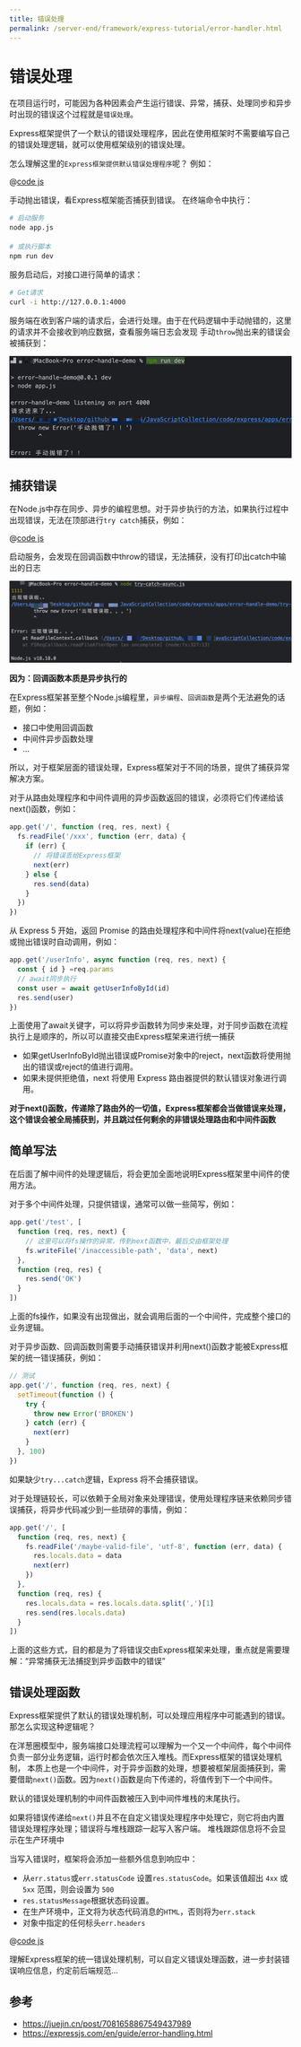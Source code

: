 ```yaml
---
title: 错误处理
permalink: /server-end/framework/express-tutorial/error-handler.html
---
```


# 错误处理

在项目运行时，可能因为各种因素会产生运行错误、异常，捕获、处理同步和异步时出现的错误这个过程就是`错误处理`。

Express框架提供了一个默认的错误处理程序，因此在使用框架时不需要编写自己的错误处理逻辑，就可以使用框架级别的错误处理。

怎么理解这里的`Express框架提供默认错误处理程序`呢？ 例如：

@[code js](@code/express/apps/error-handle-demo/app.js)

手动抛出错误，看Express框架能否捕获到错误。 在终端命令中执行：

```bash
# 启动服务
node app.js

# 或执行脚本
npm run dev
```

服务启动后，对接口进行简单的请求：

```bash
# Get请求
curl -i http://127.0.0.1:4000
```

服务端在收到客户端的请求后，会进行处理。由于在代码逻辑中手动抛错的，这里的请求并不会接收到响应数据，查看服务端日志会发现
手动`throw`抛出来的错误会被捕获到：

![](../images/catch-error.png)

## 捕获错误

在Node.js中存在同步、异步的编程思想。对于异步执行的方法，如果执行过程中出现错误，无法在顶部进行`try catch`捕获，例如：

@[code js](@code/express/apps/error-handle-demo/try-catch-async.js)

启动服务，会发现在回调函数中throw的错误，无法捕获，没有打印出catch中输出的日志

![](../images/try-catch-async.png)

**因为：回调函数本质是异步执行的**

在Express框架甚至整个Node.js编程里，`异步编程`、`回调函数`是两个无法避免的话题，例如：

- 接口中使用回调函数
- 中间件异步函数处理
- ...

所以，对于框架层面的错误处理，Express框架对于不同的场景，提供了捕获异常解决方案。

对于从路由处理程序和中间件调用的异步函数返回的错误，必须将它们传递给该next()函数，例如：

```js
app.get('/', function (req, res, next) {
  fs.readFile('/xxx', function (err, data) {
    if (err) {
      // 将错误丢给Express框架
      next(err)
    } else {
      res.send(data)
    }
  })
})
```

从 Express 5 开始，返回 Promise 的路由处理程序和中间件将next(value)在拒绝或抛出错误时自动调用，例如：

```js
app.get('/userInfo', async function (req, res, next) {
  const { id } =req.params
  // await同步执行
  const user = await getUserInfoById(id)
  res.send(user)
})
```

上面使用了await关键字，可以将异步函数转为同步来处理，对于同步函数在流程执行上是顺序的，所以可以直接交由Express框架来进行统一捕获

- 如果getUserInfoById抛出错误或Promise对象中的reject，next函数将使用抛出的错误或reject的值进行调用。
- 如果未提供拒绝值，next 将使用 Express 路由器提供的默认错误对象进行调用。

**对于next()函数，传递除了路由外的一切值，Express框架都会当做错误来处理，这个错误会被全局捕获到，并且跳过任何剩余的非错误处理路由和中间件函数**

## 简单写法

在后面了解中间件的处理逻辑后，将会更加全面地说明Express框架里中间件的使用方法。

对于多个中间件处理，只提供错误，通常可以做一些简写，例如：

```js
app.get('/test', [
  function (req, res, next) {
    // 这里可以将fs操作的异常，传到next函数中，最后交由框架处理
    fs.writeFile('/inaccessible-path', 'data', next)
  },
  function (req, res) {
    res.send('OK')
  }
])
```

上面的fs操作，如果没有出现做出，就会调用后面的一个中间件，完成整个接口的业务逻辑。

对于异步函数、回调函数则需要手动捕获错误并利用next()函数才能被Express框架的统一错误捕获，例如：

```js
// 测试
app.get('/', function (req, res, next) {
  setTimeout(function () {
    try {
      throw new Error('BROKEN')
    } catch (err) {
      next(err)
    }
  }, 100)
})
```

如果缺少`try...catch`逻辑，Express 将不会捕获错误。

对于处理链较长，可以依赖于全局对象来处理错误，使用处理程序链来依赖同步错误捕获，将异步代码减少到一些琐碎的事情，例如：

```js
app.get('/', [
  function (req, res, next) {
    fs.readFile('/maybe-valid-file', 'utf-8', function (err, data) {
      res.locals.data = data
      next(err)
    })
  },
  function (req, res) {
    res.locals.data = res.locals.data.split(',')[1]
    res.send(res.locals.data)
  }
])
```

上面的这些方式，目的都是为了将错误交由Express框架来处理，重点就是需要理解：“异常捕获无法捕捉到异步函数中的错误”

## 错误处理函数

Express框架提供了默认的错误处理机制，可以处理应用程序中可能遇到的错误。那怎么实现这种逻辑呢？

在洋葱圈模型中，服务端接口处理流程可以理解为一个又一个中间件，每个中间件负责一部分业务逻辑，运行时都会依次压入堆栈。而Express框架的错误处理机制，
本质上也是一个中间件，对于异步函数的处理，想要被框架层面捕获到，需要借助`next()`函数。因为`next()`函数是向下传递的，将值传到下一个中间件。

默认的错误处理机制的中间件函数被压入到中间件堆栈的末尾执行。

如果将错误传递给`next()`并且不在自定义错误处理程序中处理它，则它将由内置错误处理程序处理；错误将与堆栈跟踪一起写入客户端。 堆栈跟踪信息将不会显示在生产环境中

当写入错误时，框架将会添加一些额外信息到响应中：

- 从`err.status`或`err.statusCode` 设置`res.statusCode`。如果该值超出 `4xx` 或 `5xx` 范围，则会设置为 `500`
- `res.statusMessage`根据状态码设置。
- 在生产环境中，正文将为状态代码消息的`HTML`，否则将为`err.stack`
- 对象中指定的任何标头`err.headers`

@[code js](@code/express/apps/error-handle-demo/handle.js)

理解Express框架的统一错误处理机制，可以自定义错误处理函数，进一步封装错误响应信息，约定前后端规范...

## 参考

- <https://juejin.cn/post/7081658867549437989>
- <https://expressjs.com/en/guide/error-handling.html>
